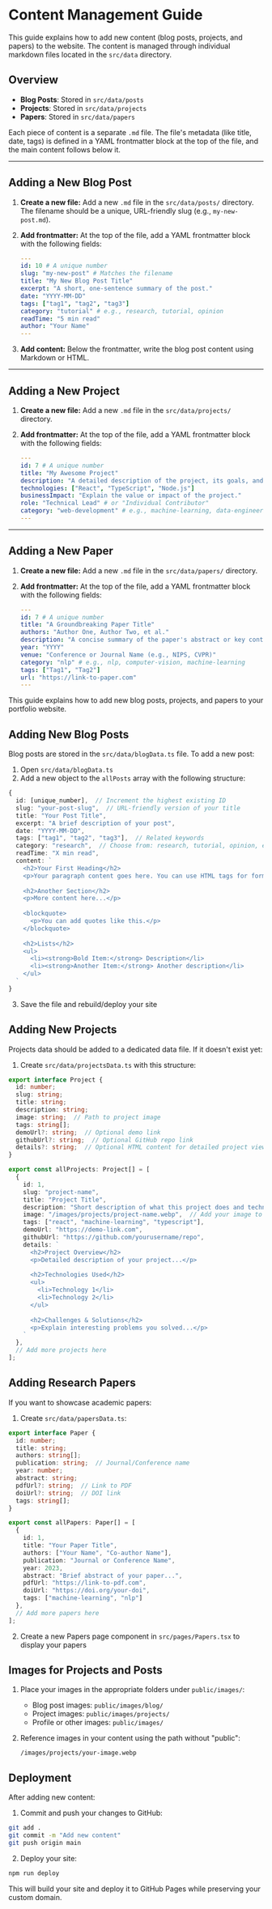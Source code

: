 # Content Management Guide

This guide explains how to add new content (blog posts, projects, and papers) to the website. The content is managed through individual markdown files located in the `src/data` directory.

## Overview

- **Blog Posts**: Stored in `src/data/posts`
- **Projects**: Stored in `src/data/projects`
- **Papers**: Stored in `src/data/papers`

Each piece of content is a separate `.md` file. The file's metadata (like title, date, tags) is defined in a YAML frontmatter block at the top of the file, and the main content follows below it.

---

## Adding a New Blog Post

1.  **Create a new file:** Add a new `.md` file in the `src/data/posts/` directory. The filename should be a unique, URL-friendly slug (e.g., `my-new-post.md`).

2.  **Add frontmatter:** At the top of the file, add a YAML frontmatter block with the following fields:

    ```yaml
    ---
    id: 10 # A unique number
    slug: "my-new-post" # Matches the filename
    title: "My New Blog Post Title"
    excerpt: "A short, one-sentence summary of the post."
    date: "YYYY-MM-DD"
    tags: ["tag1", "tag2", "tag3"]
    category: "tutorial" # e.g., research, tutorial, opinion
    readTime: "5 min read"
    author: "Your Name"
    ---
    ```

3.  **Add content:** Below the frontmatter, write the blog post content using Markdown or HTML.

---

## Adding a New Project

1.  **Create a new file:** Add a new `.md` file in the `src/data/projects/` directory.

2.  **Add frontmatter:** At the top of the file, add a YAML frontmatter block with the following fields:

    ```yaml
    ---
    id: 7 # A unique number
    title: "My Awesome Project"
    description: "A detailed description of the project, its goals, and outcomes."
    technologies: ["React", "TypeScript", "Node.js"]
    businessImpact: "Explain the value or impact of the project."
    role: "Technical Lead" # or "Individual Contributor"
    category: "web-development" # e.g., machine-learning, data-engineering
    ---
    ```

---

## Adding a New Paper

1.  **Create a new file:** Add a new `.md` file in the `src/data/papers/` directory.

2.  **Add frontmatter:** At the top of the file, add a YAML frontmatter block with the following fields:

    ```yaml
    ---
    id: 7 # A unique number
    title: "A Groundbreaking Paper Title"
    authors: "Author One, Author Two, et al."
    description: "A concise summary of the paper's abstract or key contributions."
    year: "YYYY"
    venue: "Conference or Journal Name (e.g., NIPS, CVPR)"
    category: "nlp" # e.g., nlp, computer-vision, machine-learning
    tags: ["Tag1", "Tag2"]
    url: "https://link-to-paper.com"
    ---
    ```


This guide explains how to add new blog posts, projects, and papers to your portfolio website.

## Adding New Blog Posts

Blog posts are stored in the `src/data/blogData.ts` file. To add a new post:

1. Open `src/data/blogData.ts`
2. Add a new object to the `allPosts` array with the following structure:

```typescript
{
  id: [unique_number],  // Increment the highest existing ID
  slug: "your-post-slug",  // URL-friendly version of your title
  title: "Your Post Title",
  excerpt: "A brief description of your post",
  date: "YYYY-MM-DD",
  tags: ["tag1", "tag2", "tag3"],  // Related keywords
  category: "research",  // Choose from: research, tutorial, opinion, etc.
  readTime: "X min read",
  content: `
    <h2>Your First Heading</h2>
    <p>Your paragraph content goes here. You can use HTML tags for formatting.</p>
    
    <h2>Another Section</h2>
    <p>More content here...</p>
    
    <blockquote>
      <p>You can add quotes like this.</p>
    </blockquote>
    
    <h2>Lists</h2>
    <ul>
      <li><strong>Bold Item:</strong> Description</li>
      <li><strong>Another Item:</strong> Another description</li>
    </ul>
  `
}
```

3. Save the file and rebuild/deploy your site

## Adding New Projects

Projects data should be added to a dedicated data file. If it doesn't exist yet:

1. Create `src/data/projectsData.ts` with this structure:

```typescript
export interface Project {
  id: number;
  slug: string;
  title: string;
  description: string;
  image: string;  // Path to project image
  tags: string[];
  demoUrl?: string;  // Optional demo link
  githubUrl?: string;  // Optional GitHub repo link
  details?: string;  // Optional HTML content for detailed project view
}

export const allProjects: Project[] = [
  {
    id: 1,
    slug: "project-name",
    title: "Project Title",
    description: "Short description of what this project does and technologies used",
    image: "/images/projects/project-name.webp",  // Add your image to public/images/projects/
    tags: ["react", "machine-learning", "typescript"],
    demoUrl: "https://demo-link.com",
    githubUrl: "https://github.com/yourusername/repo",
    details: `
      <h2>Project Overview</h2>
      <p>Detailed description of your project...</p>
      
      <h2>Technologies Used</h2>
      <ul>
        <li>Technology 1</li>
        <li>Technology 2</li>
      </ul>
      
      <h2>Challenges & Solutions</h2>
      <p>Explain interesting problems you solved...</p>
    `
  },
  // Add more projects here
];
```

## Adding Research Papers

If you want to showcase academic papers:

1. Create `src/data/papersData.ts`:

```typescript
export interface Paper {
  id: number;
  title: string;
  authors: string[];
  publication: string;  // Journal/Conference name
  year: number;
  abstract: string;
  pdfUrl?: string;  // Link to PDF
  doiUrl?: string;  // DOI link
  tags: string[];
}

export const allPapers: Paper[] = [
  {
    id: 1,
    title: "Your Paper Title",
    authors: ["Your Name", "Co-author Name"],
    publication: "Journal or Conference Name",
    year: 2023,
    abstract: "Brief abstract of your paper...",
    pdfUrl: "https://link-to-pdf.com",
    doiUrl: "https://doi.org/your-doi",
    tags: ["machine-learning", "nlp"]
  },
  // Add more papers here
];
```

2. Create a new Papers page component in `src/pages/Papers.tsx` to display your papers

## Images for Projects and Posts

1. Place your images in the appropriate folders under `public/images/`:
   - Blog post images: `public/images/blog/`
   - Project images: `public/images/projects/`
   - Profile or other images: `public/images/`

2. Reference images in your content using the path without "public": 
   ```
   /images/projects/your-image.webp
   ```

## Deployment

After adding new content:

1. Commit and push your changes to GitHub:
```bash
git add .
git commit -m "Add new content"
git push origin main
```

2. Deploy your site:
```bash
npm run deploy
```

This will build your site and deploy it to GitHub Pages while preserving your custom domain.
